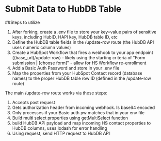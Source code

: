 # Submit Data to HubDB Table

##Steps to utilize
1. After forking, create a .env file to store your key=value pairs of sensitive keys, including HubID, HAPI key, HubDB table ID, etc
2. Define the HubDB table fields in the /update-row route (the HubDB API uses numeric column values)
3. Create a HubSpot Workflow that fires a webhook to your app endpoint ({base_url}/update-row) - likely using the starting criteria of "Form submission | [choose form]" - allow for HS Workflow re-enrollment
4. Add a Basic Auth Password and store in your .env file
5. Map the properties from your HubSpot Contact record (database names) to the proper HubDB table row ID (defined in the /update-row route)

The main /update-row route works via these steps:
1. Accepts post request
2. Gets authorization header from incoming webhook. Is base64 encoded
3. Only processes if your Basic auth pw matches that in your env file
4. Build multi select properties using getMultiSelect function
5. build HubDB API payload and map incoming HS contact properties to HubDB columns, uses lodash for error handling
6. Using request, send HTTP request to HubDB API
